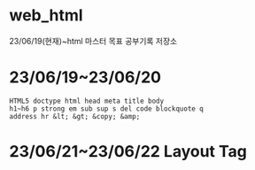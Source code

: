 # web_html
23/06/19(현재)~html 마스터 목표 공부기록 저장소

# 23/06/19~23/06/20

```
HTML5 doctype html head meta title body
h1~h6 p strong em sub sup s del code blockquote q 
address hr &lt; &gt; &copy; &amp;
```

# 23/06/21~23/06/22 Layout Tag
